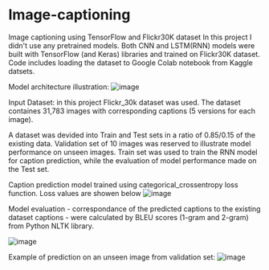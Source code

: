 # Image-captioning
Image captioning using TensorFlow and Flickr30K dataset
In this project I didn't use any pretrained models. Both CNN and LSTM(RNN) models were built with TensorFlow (and Keras) libraries and trained on Flickr30K dataset. Code includes loading the dataset to Google Colab notebook from Kaggle datsets.

Model architecture illustration:
![image](https://user-images.githubusercontent.com/101993270/230741248-063afd2b-e1d8-4e15-9ad7-fef146a84907.png)

Input Dataset: in this project Flickr_30k dataset was used. The dataset containes 31,783 images with corresponding captions (5 versions for each image).

A dataset was devided into Train and Test sets in a ratio of 0.85/0.15 of the existing data. Validation set of 10 images was reserved to illustrate model performance on unseen images. Train set was used to train the RNN model for caption prediction, while the evaluation of model performance made on the Test set. 

Caption prediction model trained using categorical_crossentropy loss function. Loss values are showen below
![image](https://user-images.githubusercontent.com/101993270/230743078-dafd45b2-6da9-4337-82d2-0ab86f83feb3.png)

Model evaluation - correspondance of the predicted captions to the existing dataset captions - were calculated by BLEU scores (1-gram and 2-gram) from Python NLTK library.

![image](https://user-images.githubusercontent.com/101993270/230742050-660345c6-e8f2-4a47-84e2-732d2dcd51f6.png)

Example of prediction on an unseen image from validation set:
![image](https://user-images.githubusercontent.com/101993270/230742251-0547d956-0fe3-4bb3-bc48-0d100f00dcdf.png)

